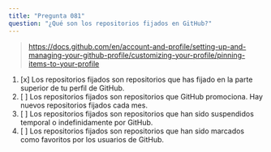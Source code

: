```yaml
---
title: "Pregunta 081"
question: "¿Qué son los repositorios fijados en GitHub?"
---
```



> https://docs.github.com/en/account-and-profile/setting-up-and-managing-your-github-profile/customizing-your-profile/pinning-items-to-your-profile
1. [x] Los repositorios fijados son repositorios que has fijado en la parte superior de tu perfil de GitHub.
1. [ ] Los repositorios fijados son repositorios que GitHub promociona. Hay nuevos repositorios fijados cada mes.
1. [ ] Los repositorios fijados son repositorios que han sido suspendidos temporal o indefinidamente por GitHub.
1. [ ] Los repositorios fijados son repositorios que han sido marcados como favoritos por los usuarios de GitHub.
